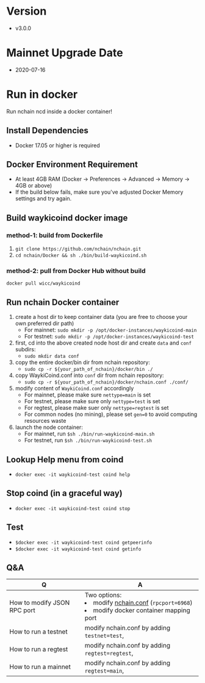 # Version
* v3.0.0

# Mainnet Upgrade Date
* 2020-07-16

# Run in docker
Run nchain ncd inside a docker container!

## Install Dependencies
  * Docker 17.05 or higher is required
## Docker Environment Requirement
  * At least 4GB RAM (Docker -> Preferences -> Advanced -> Memory -> 4GB or above)
  * If the build below fails, make sure you've adjusted Docker Memory settings and try again.

## Build waykicoind docker image
### method-1: build from Dockerfile
1. ```git clone https://github.com/nchain/nchain.git```
1. ```cd nchain/Docker && sh ./bin/build-waykicoind.sh```

### method-2: pull from Docker Hub without build
``` docker pull wicc/waykicoind ```

## Run nchain Docker container
1. create a host dir to keep container data (you are free to choose your own preferred dir path)
   * For mainnet: ``` sudo mkdir -p /opt/docker-instances/waykicoind-main ```
   * For testnet: ``` sudo mkdir -p /opt/docker-instances/waykicoind-test ```
1. first, cd into the above created node host dir and create ```data``` and ```conf``` subdirs:
   * ``` sudo mkdir data conf ```
1. copy the entire docker/bin dir from nchain repository:
   * ``` sudo cp -r ${your_path_of_nchain}/docker/bin ./ ```
1. copy WaykiCoind.conf into ```conf``` dir from nchain repository:
   * ``` sudo cp -r ${your_path_of_nchain}/docker/nchain.conf ./conf/ ```
1. modify content of ```WaykiCoind.conf``` accordingly
   * For mainnet, please make sure ```nettype=main``` is set
   * For testnet, please make sure only ```nettype=test``` is set
   * For regtest, please make suer only ```nettype=regtest``` is set
   * For common nodes (no mining), please set ```gen=0``` to avoid computing resources waste
1. launch the node container:
   * For mainnet, run ```$sh ./bin/run-waykicoind-main.sh```
   * For testnet,  run ```$sh ./bin/run-waykicoind-test.sh```

## Lookup Help menu from coind
* ```docker exec -it waykicoind-test coind help```

## Stop coind (in a graceful way)
* ```docker exec -it waykicoind-test coind stop```

## Test
* ```$docker exec -it waykicoind-test coind getpeerinfo```
* ```$docker exec -it waykicoind-test coind getinfo```

## Q&A

|Q | A|
|--|--|
|How to modify JSON RPC port | Two options: <br> <li>modify [nchain.conf](https://github.com/nchain/nchain/wiki/nchain.conf) (```rpcport=6968```)<li>modify docker container mapping port |
|How to run a testnet | modify nchain.conf by adding ```testnet=test```,  |
|How to run a regtest | modify nchain.conf by adding ```regtest=regtest```, |
|How to run a mainnet | modify nchain.conf by adding ```regtest=main```,  |
